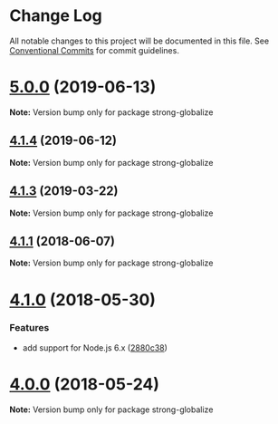 # Change Log

All notable changes to this project will be documented in this file.
See [Conventional Commits](https://conventionalcommits.org) for commit guidelines.

# [5.0.0](https://github.com/strongloop/strong-globalize/compare/strong-globalize@4.1.4...strong-globalize@5.0.0) (2019-06-13)

**Note:** Version bump only for package strong-globalize





## [4.1.4](https://github.com/strongloop/strong-globalize/compare/strong-globalize@4.1.3...strong-globalize@4.1.4) (2019-06-12)

**Note:** Version bump only for package strong-globalize





## [4.1.3](https://github.com/strongloop/strong-globalize/compare/strong-globalize@4.1.2...strong-globalize@4.1.3) (2019-03-22)

**Note:** Version bump only for package strong-globalize





<a name="4.1.1"></a>
## [4.1.1](https://github.com/strongloop/strong-globalize/compare/v4.1.0...v4.1.1) (2018-06-07)




**Note:** Version bump only for package strong-globalize

<a name="4.1.0"></a>
# [4.1.0](https://github.com/strongloop/strong-globalize/compare/v4.0.2...v4.1.0) (2018-05-30)


### Features

* add support for Node.js 6.x ([2880c38](https://github.com/strongloop/strong-globalize/commit/2880c38))




<a name="4.0.0"></a>
# [4.0.0](https://github.com/strongloop/strong-globalize/compare/v3.3.0...v4.0.0) (2018-05-24)




**Note:** Version bump only for package strong-globalize
